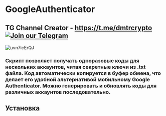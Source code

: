 # GoogleAuthenticator
## TG Channel Creator - https://t.me/dmtrcrypto [![Join our Telegram](https://img.shields.io/badge/Telegram-2CA5E0?style=for-the-badge&logo=telegram&logoColor=white)](https://t.me/dmtrcrypto)

![uvn7icErQJ](https://github.com/user-attachments/assets/ce5954d4-25d0-4588-b128-a20fbd5f78e4)

### Скрипт позволяет получать одноразовые коды для нескольких аккаунтов, читая секретные ключи из .txt файла. Код автоматически копируется в буфер обмена, что делает его удобной альтернативой мобильному Google Authenticator. Можно генерировать и обновлять коды для различных аккаунтов последовательно.

## Установка
